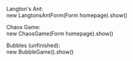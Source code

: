 Langton's Ant: \
new LangtonsAntForm(Form homepage).show()

Chaos Game: \
new ChaosGame(Form homepage).show()

Bubbles (unfinished): \
new BubbleGame().show()